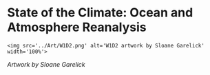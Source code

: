 # State of the Climate: Ocean and Atmosphere Reanalysis

 ````{div} full-width 
 <img src='../Art/W1D2.png' alt='W1D2 artwork by Sloane Garelick' width='100%'> 
```` 

*Artwork by Sloane Garelick*